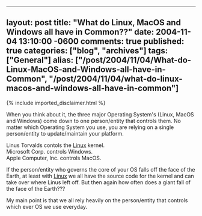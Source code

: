   ---
  layout: post
  title: "What do Linux, MacOS and Windows all have in Common??"
  date: 2004-11-04 13:10:00 -0600
  comments: true
  published: true
  categories: ["blog", "archives"]
  tags: ["General"]
  alias: ["/post/2004/11/04/What-do-Linux-MacOS-and-Windows-all-have-in-Common", "/post/2004/11/04/what-do-linux-macos-and-windows-all-have-in-common"]
  ---
<!-- more -->
{% include imported_disclaimer.html %}
<P>When you think about it, the three major Operating System's (Linux, MacOS and Windows) come down to one person/entity&nbsp;that controls them. No matter which Operating System you use, you are relying on a single person/entity to update/maintain your platform.</P>
<P>Linus Torvalds contols the <a title="Linux" href="http://www.linux.org/" target="_blank">Linux</a> kernel.<BR>Microsoft Corp. controls Windows.<BR>Apple Computer, Inc.&nbsp;controls MacOS.</P>
<P>If the person/entity who governs the core of your OS falls off the face of the Earth, at least with <a title="Linux" href="http://www.linux.org/" target="_blank">Linux</a> we all have the source code for the kernel and can take over where Linus left off. But then again how often does a giant fall of the face of the Earth???</P>
<P>My main point is that we all rely heavily on the person/entity that controls which ever OS we use everyday.</P>
